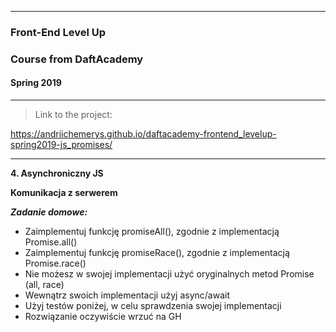 - - -
### Front-End Level Up
### Course from DaftAcademy
#### Spring 2019

- - -

> Link to the project: 

https://andriichemerys.github.io/daftacademy-frontend_levelup-spring2019-js_promises/

- - -

**4. Asynchroniczny JS** 

**Komunikacja z serwerem**

***Zadanie domowe:***

* Zaimplementuj funkcję promiseAll(), zgodnie z implementacją Promise.all()
* Zaimplementuj funkcję promiseRace(), zgodnie z implementacją Promise.race()
* Nie możesz w swojej implementacji użyć oryginalnych metod Promise (all, race)
* Wewnątrz swoich implementacji użyj async/await
* Użyj testów poniżej, w celu sprawdzenia swojej implementacji
* Rozwiązanie oczywiście wrzuć na GH

